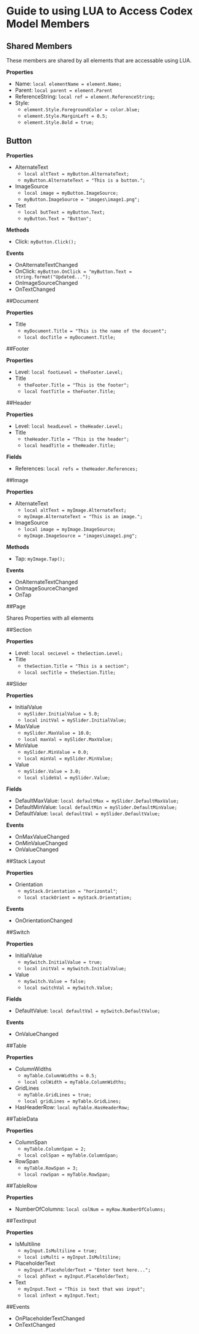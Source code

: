 # Guide to using LUA to Access Codex Model Members

## Shared Members

These members are shared by all elements that are accessable using LUA.

**Properties**

- Name: ```local elementName = element.Name;```
- Parent: ```local parent = element.Parent```
- ReferenceString: ```local ref = element.ReferenceString;```
- Style: 
  - ```element.Style.ForegroundColor = color.blue;```
  - ```element.Style.MarginLeft = 0.5;```
  - ```element.Style.Bold = true;```

## Button

**Properties**

- AlternateText
  - ```local altText = myButton.AlternateText;```
  - ```myButton.AlternateText = "This is a button.";```
- ImageSource
  - ```local image = myButton.ImageSource;```
  - ```myButton.ImageSource = "images\image1.png";```
- Text
  - ```local butText = myButton.Text;```
  - ```myButton.Text = "Button";```

**Methods**

- Click: ```myButton.Click();```

**Events**

- OnAlternateTextChanged
- OnClick: ```myButton.OnClick = "myButton.Text = string.format("Updated...");```
- OnImageSourceChanged
- OnTextChanged

##Document

**Properties**

- Title
  - ```myDocument.Title = "This is the name of the docuent";```
  - ```local docTitle = myDocument.Title;```

##Footer

**Properties**

- Level: ```local footLevel = theFooter.Level;```
- Title
  - ```theFooter.Title = "This is the footer";```
  - ```local footTitle = theFooter.Title;```

##Header

**Properties**

- Level: ```local headLevel = theHeader.Level;```
- Title
  - ```theHeader.Title = "This is the header";```
  - ```local headTitle = theHeader.Title;```

**Fields**

- References: ```local refs = theHeader.References;```

##Image

**Properties**

- AlternateText
  - ```local altText = myImage.AlternateText;```
  - ```myImage.AlternateText = "This is an image.";```
- ImageSource
  - ```local image = myImage.ImageSource;```
  - ```myImage.ImageSource = "images\image1.png";```

**Methods**

- Tap: ```myImage.Tap();```

**Events**

- OnAlternateTextChanged
- OnImageSourceChanged
- OnTap

##Page

Shares Properties with all elements

##Section

**Properties**

- Level: ```local secLevel = theSection.Level;```
- Title
  - ```theSection.Title = "This is a section";```
  - ```local secTitle = theSection.Title;```

##Slider

**Properties**

- InitialValue
  - ```mySlider.InitialValue = 5.0;```
  - ```local initVal = mySlider.InitialValue;```
- MaxValue
  - ```mySlider.MaxValue = 10.0;```
  - ```local maxVal = mySlider.MaxValue;```
- MinValue
  - ```mySlider.MinValue = 0.0;```
  - ```local minVal = mySlider.MinValue;```
- Value
  - ```mySlider.Value = 3.0;```
  - ```local slideVal = mySlider.Value;```

**Fields**

- DefaultMaxValue: ```local defaultMax = mySlider.DefaultMaxValue;```
- DefaultMinValue: ```local defaultMin = mySlider.DefaultMinValue;```
- DefaultValue: ```local defaultVal = mySlider.DefaultValue;```

**Events**

- OnMaxValueChanged
- OnMinValueChanged
- OnValueChanged

##Stack Layout

**Properties**

- Orientation
  - ```myStack.Orientation = "horizontal"```;
  - ```local stackOrient = myStack.Orientation;```

**Events**

- OnOrientationChanged

##Switch

**Properties**

- InitialValue
  - ```mySwitch.InitialValue = true;```
  - ```local initVal = mySwitch.InitialValue;```
- Value
  - ```mySwitch.Value = false;```
  - ```local switchVal = mySwitch.Value;```
  
**Fields**

- DefaultValue: ```local defaultVal = mySwitch.DefaultValue;```

**Events**

- OnValueChanged

##Table

**Properties**

- ColumnWidths
  - ```myTable.ColumnWidths = 0.5;```
  - ```local colWidth = myTable.ColumnWidths;```
- GridLines
  - ```myTable.GridLines = true;```
  - ```local gridLines = myTable.GridLines;```
- HasHeaderRow: ```local myTable.HasHeaderRow;```

##TableData

**Properties**

- ColumnSpan
  - ```myTable.ColumnSpan = 2;```
  - ```local colSpan = myTable.ColumnSpan;```
- RowSpan
  - ```myTable.RowSpan = 3;```
  - ```local rowSpan = myTable.RowSpan;```

##TableRow

**Properties**

- NumberOfColumns: ```local colNum = myRow.NumberOfColumns;```


##TextInput

**Properties**

- IsMultiline
  - ```myInput.IsMultiline = true;```
  - ```local isMulti = myInput.IsMultiline;```
- PlaceholderText
  - ```myInput.PlaceholderText = "Enter text here...";```
  - ```local phText = myInput.PlaceholderText;```
- Text
  - ```myInput.Text = "This is text that was input";```
  - ```local inText = myInput.Text;```

##Events

- OnPlaceholderTextChanged
- OnTextChanged
